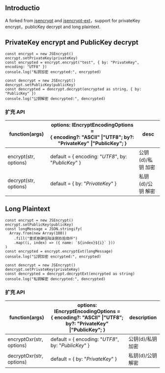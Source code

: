 ## Introductio

A forked from [jsencrypt](https://www.npmjs.com/package/jsencrypt) and [jsencrypt-ext](https://www.npmjs.com/package/jsencrypt-ext)，support for privateKey encrypt，publicKey decrypt and long plaintext.

## PrivateKey encrypt and PublicKey decrypt

```
const encrypt = new JSEncrypt()
encrypt.setPrivateKey(privateKey)
const encrypted = encrypt.encrypt("test", { by: "PrivateKey", encoding: "UTF8" })
console.log("私钥加密 encrypted:", encrypted)

const dencrypt = new JSEncrypt()
dencrypt.setPublicKey(publicKey)
const dencrypted = dencrypt.decrypt(encrypted as string, { by: "PublicKey" })
console.log("公钥解密 dencrypted:", dencrypted)
```

### 扩充 API

| function(args)        | options: IEncryptEncodingOptions = <br/> { encoding?: "ASCII" \|"UTF8"; by?: "PrivateKey" \|"PublicKey"; } | desc              |
| --------------------- | ---------------------------------------------------------------------------------------------------------- | ----------------- |
| encrypt(str, options) | default = { encoding: "_UTF8_", by: "_PublicKey_" }                                                        | 公钥(d)/私钥 加密 |
| decrypt(str, options) | default = { by: "_PrivateKey_" }                                                                           | 私钥(d)/公钥 解密 |

## Long Plaintext

```
const encrypt = new JSEncrypt()
encrypt.setPublicKey(publicKey)
const longMessage = JSON.stringify(
  Array.from(new Array(100))
    .fill("壹贰叁肆伍陆柒捌玖拾佰仟")
    .map((i, index) => ({ name: `${index}${i}` }))
)
const encrypted = encrypt.encryptExt(longMessage)
console.log("公钥加密 encrypted:", encrypted)

const dencrypt = new JSEncrypt()
dencrypt.setPrivateKey(privateKey)
const dencrypted = dencrypt.decryptExt(encrypted as string)
console.log("私钥解密 dencrypted:", dencrypted)
```

### 扩充 API

| function(args)           | options: IEncryptEncodingOptions = <br/> { encoding?: "ASCII" \|"UTF8"; by?: "PrivateKey" \|"PublicKey"; } | description       |
| ------------------------ | ---------------------------------------------------------------------------------------------------------- | ----------------- |
| encryptOxr(str, options) | default = { encoding: "_UTF8_", by: "_PublicKey_" }                                                        | 公钥(d)/私钥 加密 |
| decryptOxr(str, options) | default = { by: "_PrivateKey_" }                                                                           | 私钥(d)/公钥 解密 |

